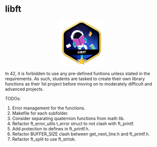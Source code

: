 # libft

<p align="center">
  <img src="https://github.com/cyan-wings/libft/blob/main/libft.png" alt="libft 42 project badge"/>
</p>

In 42, it is forbidden to use any pre-defined funtions unless stated in the requirements. As such, students are tasked to create their own library functions as their 1st project before moving on to moderately difficult and advanced projects.

TODOs:
1. Error management for the functions.
2. Makefile for each subfolder.
3. Consider separating quaternion functions from math lib.
4. Refactor ft_error_utils t_error struct to not clash with ft_printf.
5. Add protection to defines in ft_printf.h.
6. Refactor BUFFER_SIZE clash between get_next_line.h and ft_printf.h.
7. Refactor ft_split to use ft_strtok.

